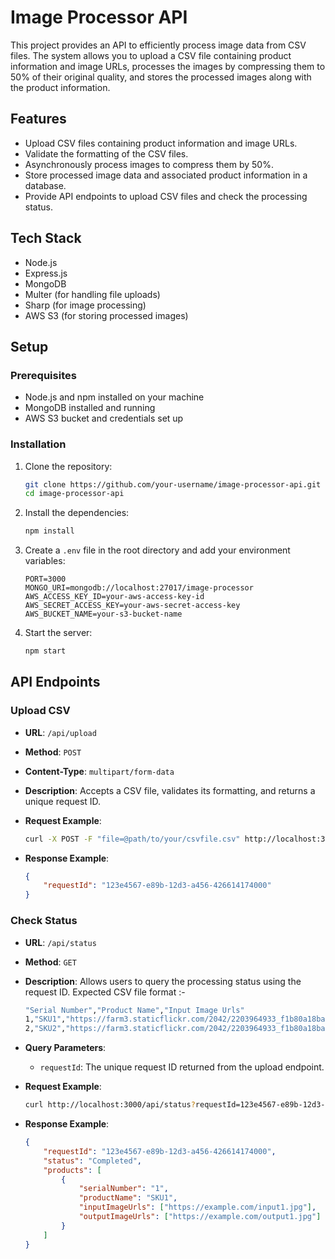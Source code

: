 # Image Processor API

This project provides an API to efficiently process image data from CSV files. The system allows you to upload a CSV file containing product information and image URLs, processes the images by compressing them to 50% of their original quality, and stores the processed images along with the product information.

## Features

- Upload CSV files containing product information and image URLs.
- Validate the formatting of the CSV files.
- Asynchronously process images to compress them by 50%.
- Store processed image data and associated product information in a database.
- Provide API endpoints to upload CSV files and check the processing status.

## Tech Stack

- Node.js
- Express.js
- MongoDB
- Multer (for handling file uploads)
- Sharp (for image processing)
- AWS S3 (for storing processed images)

## Setup

### Prerequisites

- Node.js and npm installed on your machine
- MongoDB installed and running
- AWS S3 bucket and credentials set up

### Installation

1. Clone the repository:

    ```bash
    git clone https://github.com/your-username/image-processor-api.git
    cd image-processor-api
    ```

2. Install the dependencies:

    ```bash
    npm install
    ```

3. Create a `.env` file in the root directory and add your environment variables:

    ```env
    PORT=3000
    MONGO_URI=mongodb://localhost:27017/image-processor
    AWS_ACCESS_KEY_ID=your-aws-access-key-id
    AWS_SECRET_ACCESS_KEY=your-aws-secret-access-key
    AWS_BUCKET_NAME=your-s3-bucket-name
    ```

4. Start the server:

    ```bash
    npm start
    ```

## API Endpoints

### Upload CSV

- **URL**: `/api/upload`
- **Method**: `POST`
- **Content-Type**: `multipart/form-data`
- **Description**: Accepts a CSV file, validates its formatting, and returns a unique request ID.
- **Request Example**:

    ```bash
    curl -X POST -F "file=@path/to/your/csvfile.csv" http://localhost:3000/api/upload
    ```

- **Response Example**:

    ```json
    {
        "requestId": "123e4567-e89b-12d3-a456-426614174000"
    }
    ```

### Check Status

- **URL**: `/api/status`
- **Method**: `GET`
- **Description**: Allows users to query the processing status using the request ID. Expected CSV file format :-

    ``` bash
    "Serial Number","Product Name","Input Image Urls"
    1,"SKU1","https://farm3.staticflickr.com/2042/2203964933_f1b80a18ba.jpg,https://farm3.staticflickr.com/2042/2203964933_f1b80a18ba.jpg,https://farm3.staticflickr.com/2042/2203964933_f1b80a18ba.jpg"
    2,"SKU2","https://farm3.staticflickr.com/2042/2203964933_f1b80a18ba.jpg,https://farm3.staticflickr.com/2042/2203964933_f1b80a18ba.jpg"
    ```
- **Query Parameters**:
    - `requestId`: The unique request ID returned from the upload endpoint.
- **Request Example**:

    ```bash
    curl http://localhost:3000/api/status?requestId=123e4567-e89b-12d3-a456-426614174000
    ```

- **Response Example**:

    ```json
    {
        "requestId": "123e4567-e89b-12d3-a456-426614174000",
        "status": "Completed",
        "products": [
            {
                "serialNumber": "1",
                "productName": "SKU1",
                "inputImageUrls": ["https://example.com/input1.jpg"],
                "outputImageUrls": ["https://example.com/output1.jpg"]
            }
        ]
    }
    ```
